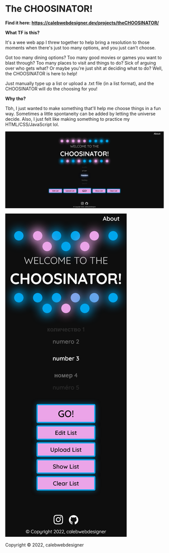 # The CHOOSINATOR!
**Find it here: https://calebwebdesigner.dev/projects/theCHOOSINATOR/**

**What TF is this?**

It's a wee web app I threw together to help bring a resolution to those moments when there's just too many options, and you just can't choose.

Got too many dining options? Too many good movies or games you want to blast through? Too many places to visit and things to do? Sick of arguing over who gets what? Or maybe you're just shit at deciding what to do? Well, the CHOOSINATOR is here to help!

Just manually type up a list or upload a .txt file (in a list format), and the CHOOSINATOR will do the choosing for you!


**Why tho?**

Tbh, I just wanted to make something that'll help me choose things in a fun way. Sometimes a little spontaneity can be added by letting the universe decide. Also, I just felt like making something to practice my HTML/CSS/JavaScript lol.

![image](https://github.com/calebwebdesigner/The-CHOOSINATOR/blob/main/screen-desktop.png) 

![image](https://github.com/calebwebdesigner/The-CHOOSINATOR/blob/main/screen-mobile.png) 

Copyright © 2022, calebwebdesigner

